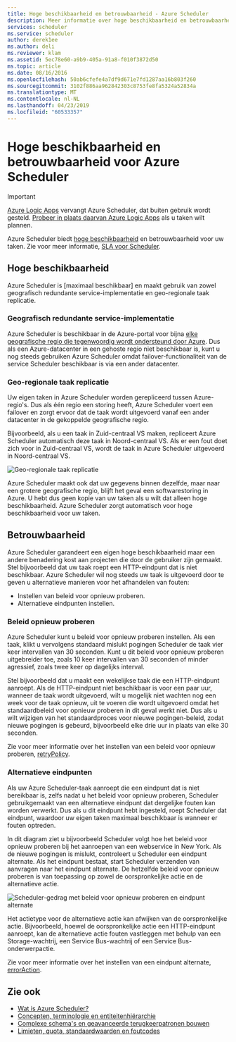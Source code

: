 ```yaml
---
title: Hoge beschikbaarheid en betrouwbaarheid - Azure Scheduler
description: Meer informatie over hoge beschikbaarheid en betrouwbaarheid in Azure Scheduler
services: scheduler
ms.service: scheduler
author: derek1ee
ms.author: deli
ms.reviewer: klam
ms.assetid: 5ec78e60-a9b9-405a-91a8-f010f3872d50
ms.topic: article
ms.date: 08/16/2016
ms.openlocfilehash: 50ab6cfefe4a7df9d671e7fd1287aa16b803f260
ms.sourcegitcommit: 3102f886aa962842303c8753fe8fa5324a52834a
ms.translationtype: MT
ms.contentlocale: nl-NL
ms.lasthandoff: 04/23/2019
ms.locfileid: "60533357"
---
```

# <a name="high-availability-and-reliability-for-azure-scheduler"></a>Hoge beschikbaarheid en betrouwbaarheid voor Azure Scheduler

> [!IMPORTANT]
> [Azure Logic Apps](../logic-apps/logic-apps-overview.md) vervangt Azure Scheduler, dat buiten gebruik wordt gesteld. [Probeer in plaats daarvan Azure Logic Apps](../scheduler/migrate-from-scheduler-to-logic-apps.md) als u taken wilt plannen. 

Azure Scheduler biedt [hoge beschikbaarheid](https://docs.microsoft.com/azure/architecture/guide/pillars#availability) en betrouwbaarheid voor uw taken. Zie voor meer informatie, [SLA voor Scheduler](https://azure.microsoft.com/support/legal/sla/scheduler).

## <a name="high-availability"></a>Hoge beschikbaarheid

Azure Scheduler is [maximaal beschikbaar] en maakt gebruik van zowel geografisch redundante service-implementatie en geo-regionale taak replicatie.

### <a name="geo-redundant-service-deployment"></a>Geografisch redundante service-implementatie

Azure Scheduler is beschikbaar in de Azure-portal voor bijna [elke geografische regio die tegenwoordig wordt ondersteund door Azure](https://azure.microsoft.com/global-infrastructure/regions/#services). Dus als een Azure-datacenter in een gehoste regio niet beschikbaar is, kunt u nog steeds gebruiken Azure Scheduler omdat failover-functionaliteit van de service Scheduler beschikbaar is via een ander datacenter.

### <a name="geo-regional-job-replication"></a>Geo-regionale taak replicatie

Uw eigen taken in Azure Scheduler worden gerepliceerd tussen Azure-regio's. Dus als één regio een storing heeft, Azure Scheduler voert een failover en zorgt ervoor dat de taak wordt uitgevoerd vanaf een ander datacenter in de gekoppelde geografische regio.

Bijvoorbeeld, als u een taak in Zuid-centraal VS maken, repliceert Azure Scheduler automatisch deze taak in Noord-centraal VS. Als er een fout doet zich voor in Zuid-centraal VS, wordt de taak in Azure Scheduler uitgevoerd in Noord-centraal VS. 

![Geo-regionale taak replicatie](./media/scheduler-high-availability-reliability/scheduler-high-availability-reliability-image1.png)

Azure Scheduler maakt ook dat uw gegevens binnen dezelfde, maar naar een grotere geografische regio, blijft het geval een softwarestoring in Azure. U hebt dus geen kopie van uw taken als u wilt dat alleen hoge beschikbaarheid. Azure Scheduler zorgt automatisch voor hoge beschikbaarheid voor uw taken.

## <a name="reliability"></a>Betrouwbaarheid

Azure Scheduler garandeert een eigen hoge beschikbaarheid maar een andere benadering kost aan projecten die door de gebruiker zijn gemaakt. Stel bijvoorbeeld dat uw taak roept een HTTP-eindpunt dat is niet beschikbaar. Azure Scheduler wil nog steeds uw taak is uitgevoerd door te geven u alternatieve manieren voor het afhandelen van fouten: 

* Instellen van beleid voor opnieuw proberen.
* Alternatieve eindpunten instellen.

<a name="retry-policies"></a>

### <a name="retry-policies"></a>Beleid opnieuw proberen

Azure Scheduler kunt u beleid voor opnieuw proberen instellen. Als een taak, klikt u vervolgens standaard mislukt pogingen Scheduler de taak vier keer intervallen van 30 seconden. Kunt u dit beleid voor opnieuw proberen uitgebreider toe, zoals 10 keer intervallen van 30 seconden of minder agressief, zoals twee keer op dagelijks interval.

Stel bijvoorbeeld dat u maakt een wekelijkse taak die een HTTP-eindpunt aanroept. Als de HTTP-eindpunt niet beschikbaar is voor een paar uur, wanneer de taak wordt uitgevoerd, wilt u mogelijk niet wachten nog een week voor de taak opnieuw, uit te voeren die wordt uitgevoerd omdat het standaardbeleid voor opnieuw proberen in dit geval werkt niet. Dus als u wilt wijzigen van het standaardproces voor nieuwe pogingen-beleid, zodat nieuwe pogingen is gebeurd, bijvoorbeeld elke drie uur in plaats van elke 30 seconden. 

Zie voor meer informatie over het instellen van een beleid voor opnieuw proberen, [retryPolicy](scheduler-concepts-terms.md#retrypolicy).

### <a name="alternate-endpoints"></a>Alternatieve eindpunten

Als uw Azure Scheduler-taak aanroept die een eindpunt dat is niet bereikbaar is, zelfs nadat u het beleid voor opnieuw proberen, Scheduler gebruikgemaakt van een alternatieve eindpunt dat dergelijke fouten kan worden verwerkt. Dus als u dit eindpunt hebt ingesteld, roept Scheduler dat eindpunt, waardoor uw eigen taken maximaal beschikbaar is wanneer er fouten optreden.

In dit diagram ziet u bijvoorbeeld Scheduler volgt hoe het beleid voor opnieuw proberen bij het aanroepen van een webservice in New York. Als de nieuwe pogingen is mislukt, controleert u Scheduler een eindpunt alternate. Als het eindpunt bestaat, start Scheduler verzenden van aanvragen naar het eindpunt alternate. De hetzelfde beleid voor opnieuw proberen is van toepassing op zowel de oorspronkelijke actie en de alternatieve actie.

![Scheduler-gedrag met beleid voor opnieuw proberen en eindpunt alternate](./media/scheduler-high-availability-reliability/scheduler-high-availability-reliability-image2.png)

Het actietype voor de alternatieve actie kan afwijken van de oorspronkelijke actie. Bijvoorbeeld, hoewel de oorspronkelijke actie een HTTP-eindpunt aanroept, kan de alternatieve actie fouten vastleggen met behulp van een Storage-wachtrij, een Service Bus-wachtrij of een Service Bus-onderwerpactie.

Zie voor meer informatie over het instellen van een eindpunt alternate, [errorAction](scheduler-concepts-terms.md#error-action).

## <a name="see-also"></a>Zie ook

* [Wat is Azure Scheduler?](scheduler-intro.md)
* [Concepten, terminologie en entiteitenhiërarchie](scheduler-concepts-terms.md)
* [Complexe schema's en geavanceerde terugkeerpatronen bouwen](scheduler-advanced-complexity.md)
* [Limieten, quota, standaardwaarden en foutcodes](scheduler-limits-defaults-errors.md)

